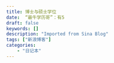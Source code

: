 ```yaml
---
title: 博士与硕士学位
date:  “最牛学历哥”：有5
draft: false
keywords: []
description: "Imported from Sina Blog"
tags: ["新浪博客"]
categories: 
    - "日记本"
---
```

